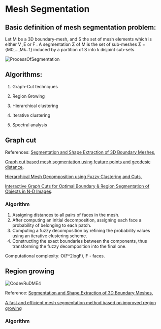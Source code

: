 # Mesh Segmentation

## Basic definition of mesh segmentation problem:

Let M be a 3D boundary-mesh, and S the set of mesh elements which is either V ,E or F . A segmentation Σ of M is the set of sub-meshes Σ ={M0,...,Mk−1} induced by a partition of S into k disjoint sub-sets

![ProcessOfSegmentation](https://user-images.githubusercontent.com/64921559/136804832-459d4cea-d97f-4742-ad1f-6594a26d4ab3.jpg)


## Algorithms:
  1) Graph-Cut techniques

  2) Region Growing

  3) Hierarchical clustering

  4) Iterative clustering

  5) Spectral analysis


## Graph cut

References: 
[Segmentation and Shape Extraction of 3D Boundary Meshes](https://github.com/timofeysaybel/MeshSegmentation/files/7322933/Segmentation.and.Shape.Extraction.of.3D.Boundary.Meshes.pdf), 

[Graph cut based mesh segmentation using feature points and geodesic distance](https://github.com/timofeysaybel/MeshSegmentation/files/7322936/Graph.cut.based.mesh.segmentation.using.feature.points.and.geodesic.distance.pdf), 

[Hierarchical Mesh Decomposition using Fuzzy Clustering and Cuts](https://github.com/timofeysaybel/MeshSegmentation/files/7322938/Hierarchical.Mesh.Decomposition.using.Fuzzy.Clustering.and.Cuts.pdf), 

[Interactive Graph Cuts for Optimal Boundary & Region Segmentation of Objects in N-D Images](https://github.com/timofeysaybel/MeshSegmentation/files/7322939/Interactive.Graph.Cuts.for.Optimal.Boundary.Region.Segmentation.of.Objects.in.N-D.Images.pdf).


### Algorithm

  1. Assigning distances to all pairs of faces in the mesh.
  2. After computing an initial decomposition, assigning each face a probability of belonging to each patch.
  3. Computing a fuzzy decomposition by refining the probability values using an iterative clustering scheme.
  4. Constructing the exact boundaries between the components, thus transforming the fuzzy decomposition into the final one.

Computational complexity: O(F^2logF), F - faces.

## Region growing

![CodevRuDME4](https://user-images.githubusercontent.com/64921559/136807392-af47ab47-7039-421c-a66e-98463fc9f3c2.jpg)


Reference:
[Segmentation and Shape Extraction of 3D Boundary Meshes](https://github.com/timofeysaybel/MeshSegmentation/files/7323103/Segmentation.and.Shape.Extraction.of.3D.Boundary.Meshes.pdf),

[A fast and eﬃcient mesh segmentation method based on
improved region growing](https://github.com/timofeysaybel/MeshSegmentation/files/7323108/A.fast.and.e.cient.mesh.segmentation.method.based.on.improved.region.growing.pdf)


### Algorithm

